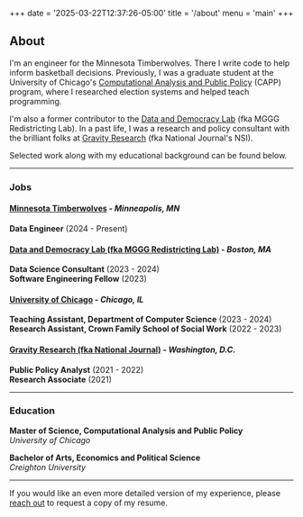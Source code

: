 +++
date = '2025-03-22T12:37:26-05:00'
title = '/about'
menu = 'main'
+++

## About

I'm an engineer for the Minnesota Timberwolves. There I write code to help inform basketball decisions. Previously, I was a graduate student at the University of Chicago's [Computational Analysis and Public Policy](https://capp.uchicago.edu/) (CAPP) program, where I researched election systems and helped teach programming. 

I'm also a former contributor to the [Data and Democracy Lab](https://mggg.org/) (fka MGGG Redistricting Lab). In a past life, I was a research and policy consultant with the brilliant folks at [Gravity Research](https://www.gravityresearch.com/) (fka National Journal's NSI).


Selected work along with my educational background can be found below.

---- 

### Jobs  

#### [Minnesota Timberwolves](https://www.nba.com/timberwolves/) - *Minneapolis, MN*  
**Data Engineer** (2024 - Present)  

#### [Data and Democracy Lab (fka MGGG Redistricting Lab)](https://mggg.org/) - *Boston, MA*  
**Data Science Consultant** (2023 - 2024)  
**Software Engineering Fellow** (2023)  

#### [University of Chicago](https://harris.uchicago.edu/) - *Chicago, IL*  
**Teaching Assistant, Department of Computer Science** (2023 - 2024)  
**Research Assistant, Crown Family School of Social Work** (2022 - 2023)  

#### [Gravity Research (fka National Journal)](https://www.gravityresearch.com) - *Washington, D.C.*  
  **Public Policy Analyst** (2021 - 2022)  
  **Research Associate** (2021)   

-----

### Education  

**Master of Science, Computational Analysis and Public Policy**  
  *University of Chicago*  

**Bachelor of Arts, Economics and Political Science**  
  *Creighton University*  


-----

If you would like an even more detailed version of my experience, please [reach out](mailto:hello@jackpg.dev) to request a copy of my resume. 

